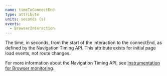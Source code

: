 ```yaml
---
name: timeToConnectEnd
type: attribute
units: seconds (s)
events:
  - BrowserInteraction
---
```


The time, in seconds, from the start of the interaction to the connectEnd, as defined by the Navigation Timing API. This attribute exists for initial page load events, not route changes.

For more information about the Navigation Timing API, see [Instrumentation for Browser monitoring](/docs/browser/new-relic-browser/page-load-timing-resources/instrumentation-browser-monitoring#navigation-api).